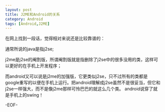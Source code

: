 ```yaml
---
layout: post
title: J2ME和Android的关系
category: Android
tags: [Android,J2ME]
---
```


在网上找到一段话，觉得相对来说还是比较靠谱的：

通常所说的java是指j2se; 

j2me是j2se的阉割版，所谓阉割版就是指删除了j2se中的很多没用的类，这样可以更好的在手机上开发程序； 

而android又可以说是j2me的加强版，它更类似j2se，只不过所有的类都是google重写的以便在手机上运行。把android理解成j2se虽然不是很妥当，但它和j2se一样强大，而不是像j2me那样可怜巴巴的就这么几个类。 
android说穿了就是手机上的swing！

-EOF-
